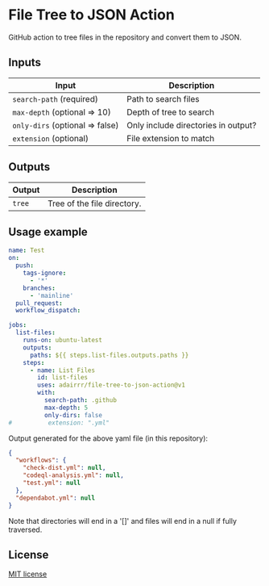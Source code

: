 # File Tree to JSON Action

GitHub action to tree files in the repository and convert them to JSON.

## Inputs
| Input                           | Description                         |
|---------------------------------|-------------------------------------|
| `search-path` (required)        | Path to search files                |
| `max-depth`  (optional => 10)   | Depth of tree to search             |
| `only-dirs` (optional => false) | Only include directories in output? |
| `extension`  (optional)         | File extension to match             |

## Outputs

| Output | Description                 |
|--------|-----------------------------|
| `tree` | Tree of the file directory. |

## Usage example

```yaml
name: Test
on:
  push:
    tags-ignore:
      - '*'
    branches:
      - 'mainline'
  pull_request:
  workflow_dispatch:

jobs:
  list-files:
    runs-on: ubuntu-latest
    outputs:
      paths: ${{ steps.list-files.outputs.paths }}
    steps:
      - name: List Files
        id: list-files
        uses: adairrr/file-tree-to-json-action@v1
        with:
          search-path: .github
          max-depth: 5
          only-dirs: false
#          extension: ".yml"
```
Output generated for the above yaml file (in this repository):

```json
{
  "workflows": {
    "check-dist.yml": null,
    "codeql-analysis.yml": null,
    "test.yml": null
  },
  "dependabot.yml": null
}
```
Note that directories will end in a '[]' and files will end in a null if fully traversed.

## License
[MIT license]

[MIT license]: LICENSE

